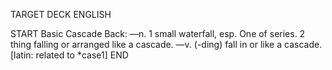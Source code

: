 TARGET DECK
ENGLISH

START
Basic
Cascade
Back: —n. 1 small waterfall, esp. One of series. 2 thing falling or arranged like a cascade. —v. (-ding) fall in or like a cascade. [latin: related to *case1]
END
